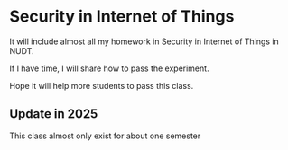 # Security in Internet of Things
It will include almost all my homework in Security in Internet of Things in NUDT.

If I have time, I will share how to pass the experiment.

Hope it will help more students to pass this class.

## Update in 2025
This class almost only exist for about one semester

